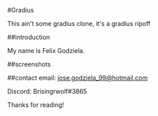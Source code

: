
#Gradius

This ain't some gradius clone, it's a gradius ripoff

##introduction

My name is Felix Godziela.

##screenshots



##contact
email: jose.godziela_99@hotmail.com

Discord: Brisingrwolf#3865



Thanks for reading!